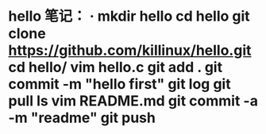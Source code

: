 hello
笔记：
·
mkdir hello
cd hello
git clone https://github.com/killinux/hello.git
cd hello/
vim hello.c
git add .
git commit -m "hello first"
git log
git pull
ls
vim README.md 
git commit -a -m "readme"
git push
=====
